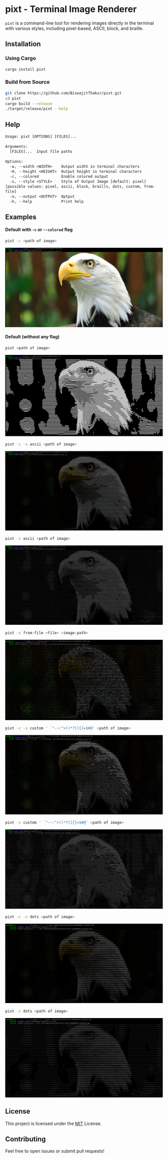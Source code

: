 # pixt - Terminal Image Renderer

`pixt` is a command-line tool for rendering images directly in the terminal with various styles, including pixel-based, ASCII, block, and braille.

## Installation

### Using Cargo

```bash
cargo install pixt
```

### Build from Source

```bash
git clone https://github.com/BiswajitThakur/pixt.git
cd pixt
cargo build --release
./target/release/pixt --help
```

## Help

```
Usage: pixt [OPTIONS] [FILES]...

Arguments:
  [FILES]...  Input file paths

Options:
  -w, --width <WIDTH>    Output width in terminal characters
  -H, --height <HEIGHT>  Output height in terminal characters
  -c, --colored          Enable colored output
  -s, --style <STYLE>    Style of Output Image [default: pixel] [possible values: pixel, ascii, block, braills, dots, custom, from-file]
  -o, --output <OUTPUT>  Optput
  -h, --help             Print help
```

## Examples

#### Default with `-c` or `--colored` flag

```bash
pixt -c <path of image>
```

![Default_-c](./screenshots/-c_default.png)

#### Default (without any flag)

```bash
pixt <path of image>
```

![Default](./screenshots/default.png)

```bash
pixt -c -s ascii <path of image>
```

![ascii color image](./screenshots/-c_-s_ascii.png)

```bash
pixt -s ascii <path of image>
```

![ascii image](./screenshots/-s_ascii.png)

```bash
pixt -s from-file <file> <image-path>
```

![ascii image](./screenshots/-s_from-file.png)

```bash
pixt -c -s custom ' `"-~:^>()*?[]{}=$#@' <path of image>
```

![custom_color_image](./screenshots/-c_-s_custom.png)

```bash
pixt -s custom ' `"-~:^>()*?[]{}=$#@' <path of image>
```

![custom image](./screenshots/-s_custom.png)

```bash
pixt -c -s dots <path of image>
```

![color dots image](./screenshots/-c_-s_dots.png)

```bash
pixt -s dots <path of image>
```

![dots image](./screenshots/-s_dots.png)

## License

This project is licensed under the [MIT](./LICENSE) License.

## Contributing

Feel free to open issues or submit pull requests!
